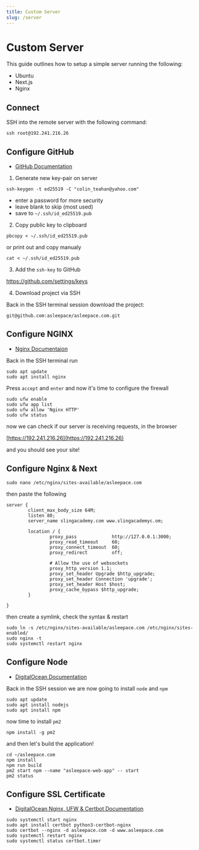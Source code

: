 ```yaml
---
title: Custom Server
slug: /server
---
```


# Custom Server

This guide outlines how to setup a simple server running the following:

- Ubuntu
- Next.js
- Nginx

## Connect

SSH into the remote server with the following command:

```
ssh root@192.241.216.26
```

## Configure GitHub

- [GitHub Documentation](https://docs.github.com/en/authentication/connecting-to-github-with-ssh/adding-a-new-ssh-key-to-your-github-account)

1. Generate new key-pair on server

```
ssh-keygen -t ed25519 -C "colin_teahan@yahoo.com"
```

- enter a password for more security
- leave blank to skip (most used)
- save to `~/.ssh/id_ed25519.pub`

2. Copy public key to clipboard

```
pbcopy < ~/.ssh/id_ed25519.pub
```

or print out and copy manualy

```
cat < ~/.ssh/id_ed25519.pub
```

3. Add the `ssh-key` to GitHub

https://github.com/settings/keys

4. Download project via SSH

Back in the SSH terminal session download the project:

```
git@github.com:asleepace/asleepace.com.git
```

## Configure NGINX

- [Nginx Documentaion](https://www.digitalocean.com/community/tutorials/how-to-install-nginx-on-ubuntu-20-04)

Back in the SSH terminal run

```
sudo apt update
sudo apt install nginx
```

Press `accept` and `enter` and now it's time to configure the firewall

```
sudo ufw enable
sudo ufw app list
sudo ufw allow 'Nginx HTTP'
sudo ufw status
```

now we can check if our server is receiving requests, in the browser

[https://192.241.216.26](https://192.241.216.26)

and you should see your site!

## Configure Nginx & Next

```
sudo nano /etc/nginx/sites-available/asleepace.com
```

then paste the following

```
server {
        client_max_body_size 64M;
        listen 80;
        server_name slingacademy.com www.slingacademyc.om;

        location / {
                proxy_pass             http://127.0.0.1:3000;
                proxy_read_timeout     60;
                proxy_connect_timeout  60;
                proxy_redirect         off;

                # Allow the use of websockets
                proxy_http_version 1.1;
                proxy_set_header Upgrade $http_upgrade;
                proxy_set_header Connection 'upgrade';
                proxy_set_header Host $host;
                proxy_cache_bypass $http_upgrade;
        }

}
```

then create a symlink, check the syntax & restart

```
sudo ln -s /etc/nginx/sites-available/asleepace.com /etc/nginx/sites-enabled/
sudo nginx -t
sudo systemctl restart nginx
```

## Configure Node

- [DigitalOcean Documentation](https://www.digitalocean.com/community/tutorials/how-to-install-node-js-on-ubuntu-20-04)

Back in the SSH session we are now going to install `node` and `npm`

```
sudo apt update
sudo apt install nodejs
sudo apt install npm
```

now time to install `pm2`

```
npm install -g pm2
```

and then let's build the application!

```
cd ~/asleepace.com
npm install
npm run build
pm2 start npm --name "asleepace-web-app" -- start
pm2 status
```

## Configure SSL Certificate

- [DigitalOcean Nginx, UFW & Certbot Documentation](https://www.digitalocean.com/community/tutorials/how-to-secure-nginx-with-let-s-encrypt-on-ubuntu-20-04)

```
sudo systemctl start nginx
sudo apt install certbot python3-certbot-nginx
sudo certbot --nginx -d asleepace.com -d www.asleepace.com
sudo systemctl restart nginx
sudo systemctl status certbot.timer
```

